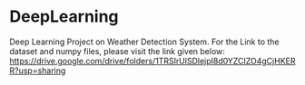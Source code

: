 # DeepLearning
Deep Learning Project on Weather Detection System.
For the Link to the dataset and numpy files, please visit the link given below:
https://drive.google.com/drive/folders/1TRSIrUlSDlejpI8d0YZCIZO4gCjHKERR?usp=sharing
